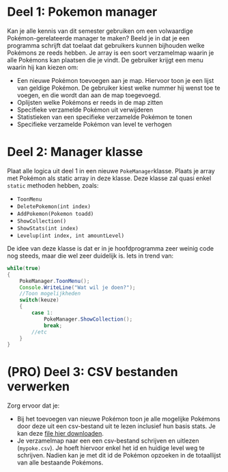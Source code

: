 # Deel 1: Pokemon manager

Kan je alle kennis van dit semester gebruiken om een volwaardige Pokémon-gerelateerde manager te maken? Beeld je in dat je een programma schrijft dat toelaat dat gebruikers kunnen bijhouden welke Pokémons ze reeds hebben. Je array is een soort verzamelmap waarin je alle Pokémons kan plaatsen die je vindt.
De gebruiker krijgt een menu waarin hij kan kiezen om:

* Een nieuwe Pokémon toevoegen aan je map. Hiervoor toon je een lijst van geldige Pokémon. De gebruiker kiest welke nummer hij wenst toe te voegen, en die wordt dan aan de map toegevoegd.
* Oplijsten welke Pokémons er reeds in de map zitten
* Specifieke verzamelde Pokémon uit verwijderen
* Statistieken van een specifieke verzamelde Pokémon te tonen
* Specifieke verzamelde Pokémon van level te verhogen

# Deel 2: Manager klasse

Plaat alle logica uit deel 1 in een nieuwe ``PokeManager``klasse. Plaats je array met Pokémon als static array in deze klasse. Deze klasse zal quasi enkel ``static`` methoden hebben, zoals:
* ``ToonMenu``
* ``DeletePokemon(int index)``
* ``AddPokemon(Pokemon toadd)``
* ``ShowCollection()``
* ``ShowStats(int index)``
* ``Levelup(int index, int amountLevel)``

De idee van deze klasse is dat er in je hoofdprogramma zeer weinig code nog steeds, maar die wel zeer duidelijk is. Iets in trend van:

```java
while(true)
{
    PokeManager.ToonMenu();
    Console.WriteLine("Wat wil je doen?");
    //Toon mogelijkheden
    switch(keuze)
    {
        case 1:
            PokeManager.ShowCollection();
            break;
        //etc
    }
}
```

# (PRO) Deel 3: CSV bestanden verwerken

Zorg ervoor dat je:

* Bij het toevoegen van nieuwe Pokémon toon je alle mogelijke Pokémons door deze uit een csv-bestand uit te lezen  inclusief hun basis stats. Je kan deze [file hier downloaden](https://gist.githubusercontent.com/timdams/3ac9758f9df9917ead59920563f5f9b3/raw/f298c62793567fde49b8752e21db2c2eba02ff8a/pokemon.csv).
* Je verzamelmap naar een een csv-bestand schrijven en uitlezen (``mypoke.csv``). Je hoeft hiervoor enkel het id en huidige level weg te schrijven. Nadien kan je met dit id de Pokémon opzoeken in de totaallijst van alle bestaande Pokémons.